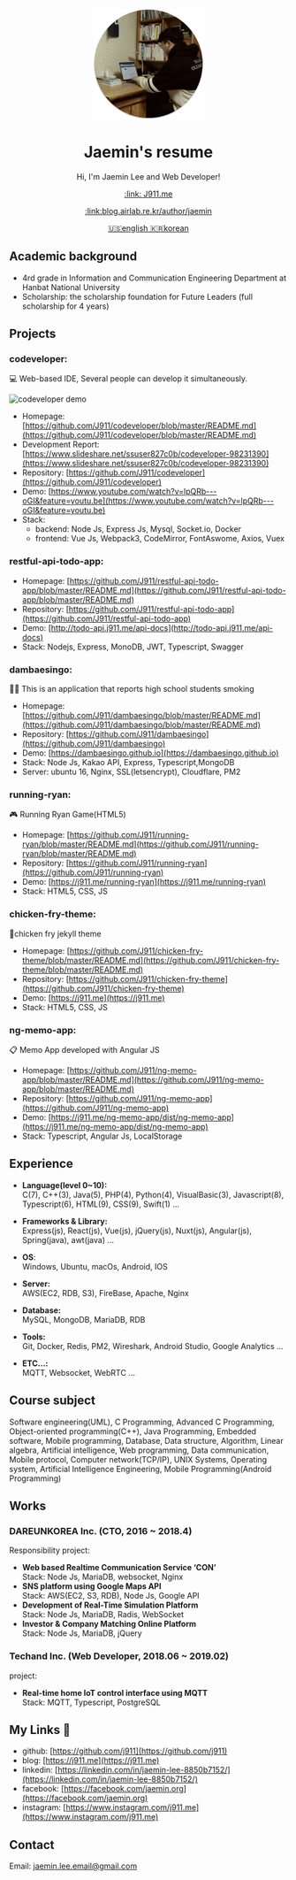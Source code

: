 <p align="center">
  <img width="200" src="./resource/image/profile.png">
  <h1 align="center">Jaemin's resume</h1>
  <p align="center">Hi, I'm  Jaemin Lee and Web Developer!</p>
  <p align="center"><a href="https://j911.me" target="_blank">:link: J911.me</a></p>
  <p align="center"><a href="https://blog.airlab.re.kr/author/jaemin/" target="_blank">:link:blog.airlab.re.kr/author/jaemin</a></p>
  <p align="center"><a href="https://github.com/J911/resume/blob/master/en.md" target="_blank">🇺🇸english </a><a href="https://github.com/J911/resume/blob/master/ko.md" target="_blank">🇰🇷korean</a></p>
</p>

## Academic background
- 4rd grade in Information and Communication Engineering Department at Hanbat National University
- Scholarship: the scholarship foundation for Future Leaders (full scholarship for 4 years)

## Projects
### codeveloper:
💻 Web-based IDE, Several people can develop it simultaneously.

![codeveloper demo](/resource/image/codeveloper.gif)
- Homepage: [https://github.com/J911/codeveloper/blob/master/README.md](https://github.com/J911/codeveloper/blob/master/README.md)
- Development Report: [https://www.slideshare.net/ssuser827c0b/codeveloper-98231390](https://www.slideshare.net/ssuser827c0b/codeveloper-98231390)
- Repository: [https://github.com/J911/codeveloper](https://github.com/J911/codeveloper)
- Demo: [https://www.youtube.com/watch?v=lpQRb---oGI&feature=youtu.be](https://www.youtube.com/watch?v=lpQRb---oGI&feature=youtu.be)
- Stack: 
  - backend: Node Js, Express Js, Mysql, Socket.io, Docker
  - frontend: Vue Js, Webpack3, CodeMirror, FontAswome, Axios, Vuex

### restful-api-todo-app: 
- Homepage: [https://github.com/J911/restful-api-todo-app/blob/master/README.md](https://github.com/J911/restful-api-todo-app/blob/master/README.md)
- Repository: [https://github.com/J911/restful-api-todo-app](https://github.com/J911/restful-api-todo-app)
- Demo: [http://todo-api.j911.me/api-docs](http://todo-api.j911.me/api-docs)
- Stack: Nodejs, Express, MonoDB, JWT, Typescript, Swagger

### dambaesingo:
🚬🚫 This is an application that reports high school students smoking

- Homepage: [https://github.com/J911/dambaesingo/blob/master/README.md](https://github.com/J911/dambaesingo/blob/master/README.md)
- Repository: [https://github.com/J911/dambaesingo](https://github.com/J911/dambaesingo)
- Demo: [https://dambaesingo.github.io](https://dambaesingo.github.io)
- Stack: Node Js, Kakao API, Express, Typescript,MongoDB
- Server: ubuntu 16, Nginx, SSL(letsencrypt), Cloudflare, PM2

### running-ryan:
🎮 Running Ryan Game(HTML5)

- Homepage: [https://github.com/J911/running-ryan/blob/master/README.md](https://github.com/J911/running-ryan/blob/master/README.md)
- Repository: [https://github.com/J911/running-ryan](https://github.com/J911/running-ryan)
- Demo: [https://j911.me/running-ryan](https://j911.me/running-ryan)
- Stack: HTML5, CSS, JS

### chicken-fry-theme:
🍗chicken fry jekyll theme 

- Homepage: [https://github.com/J911/chicken-fry-theme/blob/master/README.md](https://github.com/J911/chicken-fry-theme/blob/master/README.md)
- Repository: [https://github.com/J911/chicken-fry-theme](https://github.com/J911/chicken-fry-theme)
- Demo: [https://j911.me](https://j911.me)
- Stack: HTML5, CSS, JS

### ng-memo-app: 
📋 Memo App developed with Angular JS

- Homepage: [https://github.com/J911/ng-memo-app/blob/master/README.md](https://github.com/J911/ng-memo-app/blob/master/README.md)
- Repository: [https://github.com/J911/ng-memo-app](https://github.com/J911/ng-memo-app)
- Demo: [https://j911.me/ng-memo-app/dist/ng-memo-app](https://j911.me/ng-memo-app/dist/ng-memo-app)
- Stack: Typescript, Angular Js, LocalStorage

## Experience
- **Language(level 0~10):**   
C(7), C++(3), Java(5), PHP(4), Python(4), VisualBasic(3), Javascript(8), Typescript(6), HTML(9), CSS(9), Swift(1) ...

- **Frameworks & Library:**   
Express(js), React(js), Vue(js), jQuery(js), Nuxt(js), Angular(js), Spring(java), awt(java) ...

- **OS**:   
Windows, Ubuntu, macOs, Android, IOS

- **Server:**   
AWS(EC2, RDB, S3), FireBase, Apache, Nginx

- **Database:**    
MySQL, MongoDB, MariaDB, RDB

- **Tools:**   
Git, Docker, Redis, PM2, Wireshark, Android Studio, Google Analytics ...

- **ETC...:**   
MQTT, Websocket, WebRTC ...

## Course subject
Software engineering(UML), 
C Programming, 
Advanced C Programming, 
Object-oriented programming(C++), 
Java Programming, 
Embedded software, 
Mobile programming, 
Database,
Data structure, 
Algorithm, 
Linear algebra,
Artificial intelligence,
Web programming,
Data communication,
Mobile protocol,
Computer network(TCP/IP),
UNIX Systems,
Operating system,
Artificial Intelligence Engineering, 
Mobile Programming(Android Programming)

## Works
### DAREUNKOREA Inc. (CTO, 2016 ~ 2018.4)
Responsibility project:
- **Web based Realtime Communication Service ‘CON’**   
Stack: Node Js, MariaDB, websocket, Nginx
- **SNS platform using Google Maps API**   
Stack: AWS(EC2, S3, RDB), Node Js, Google API
- **Development of Real-Time Simulation Platform**    
Stack: Node Js, MariaDB, Radis, WebSocket
- **Investor & Company Matching Online Platform**    
Stack: Node Js, MariaDB, jQuery

### Techand Inc. (Web Developer, 2018.06 ~ 2019.02)
project:
- **Real-time home IoT control interface using MQTT**   
Stack: MQTT, Typescript, PostgreSQL

## My Links 🔗

- github: [https://github.com/j911](https://github.com/j911)
- blog: [https://j911.me](https://j911.me)
- linkedin: [https://linkedin.com/in/jaemin-lee-8850b7152/](https://linkedin.com/in/jaemin-lee-8850b7152/)
- facebook: [https://facebook.com/jaemin.org](https://facebook.com/jaemin.org)
- instagram: [https://www.instagram.com/j911.me](https://www.instagram.com/j911.me)

## Contact
Email: jaemin.lee.email@gmail.com

